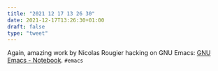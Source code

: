 ```yaml
---
title: "2021 12 17 13 26 30"
date: 2021-12-17T13:26:30+01:00
draft: false
type: "tweet"
---
```

Again, amazing work by Nicolas Rougier hacking on GNU Emacs: [GNU Emacs - Notebook](https://github.com/rougier/notebook-mode). `#emacs`
